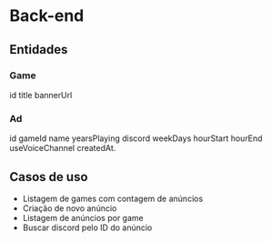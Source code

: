 # Back-end

## Entidades

### Game
id
title
bannerUrl

### Ad
id
gameId
name
yearsPlaying
discord
weekDays
hourStart
hourEnd
useVoiceChannel
createdAt.

## Casos de uso

- Listagem de games com contagem de anúncios
- Criação de novo anúncio
- Listagem de anúncios por game
- Buscar discord pelo ID do anúncio



